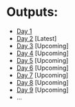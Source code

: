 # Outputs:
* [Day 1](https://anandur32.github.io/FSD_Learning/Day%201/index.html) 
* [Day 2](https://anandur32.github.io/FSD_Learning/Day%202/index.html) [Latest]
* [Day 3](https://anandur32.github.io/FSD_Learning/Day%203/index.html) [Upcoming]
* [Day 4](https://anandur32.github.io/FSD_Learning/Day%204/index.html) [Upcoming]
* [Day 5](https://anandur32.github.io/FSD_Learning/Day%205/index.html) [Upcoming]
* [Day 6](https://anandur32.github.io/FSD_Learning/Day%206/index.html) [Upcoming]
* [Day 7](https://anandur32.github.io/FSD_Learning/Day%207/index.html) [Upcoming]
* [Day 8](https://anandur32.github.io/FSD_Learning/Day%208/index.html) [Upcoming]
* [Day 9](https://anandur32.github.io/FSD_Learning/Day%209/index.html) [Upcoming]
* ...
